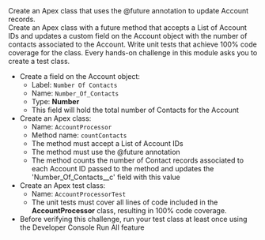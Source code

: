 <div class="th-challenge__requirements-content"><div class="slds-text-heading_small tds-text_bold slds-m-bottom_large">Create an Apex class that uses the @future annotation to update Account records.</div><div class="th-challenge__description">Create an Apex class with a future method that accepts a List of Account IDs and updates a custom field on the Account object with the number of contacts associated to the Account. Write unit tests that achieve 100% code coverage for the class. Every hands-on challenge in this module asks you to create a test class.</div><ul class="slds-m-top_large"><li>Create a field on the Account object:
<ul>
  <li>Label: <code>Number Of Contacts</code></li>
  <li>Name: <code>Number_Of_Contacts</code></li>
  <li>Type: <b>Number</b></li>
  <li>This field will hold the total number of Contacts for the Account</li>
</ul></li><li>Create an Apex class:
 <ul>
  <li>Name: <code>AccountProcessor</code></li>
  <li>Method name: <code>countContacts</code></li>
  <li>The method must accept a List of Account IDs</li>
  <li>The method must use the @future annotation</li>
  <li>The method counts the number of Contact records associated to each Account ID passed to the method and updates the 'Number_Of_Contacts__c' field with this value</li>
</ul></li><li>Create an Apex test class:
<ul>
  <li>Name: <code>AccountProcessorTest</code></li>
  <li>The unit tests must cover all lines of code included in the <b>AccountProcessor</b> class,  resulting in 100% code coverage.</li>
</ul></li><li>Before verifying this challenge, run your test class at least once using the Developer Console Run All feature</li></ul></div>
